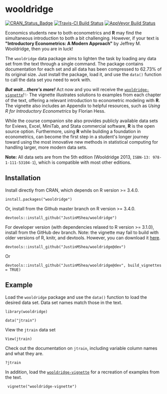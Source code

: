 # wooldridge 

[![CRAN\_Status\_Badge](http://www.r-pkg.org/badges/version/wooldridge)](https://cran.r-project.org/package=wooldridge) [![Travis-CI Build Status](https://travis-ci.org/JustinMShea/wooldridge.svg?branch=master)](https://travis-ci.org/JustinMShea/wooldridge) [![AppVeyor Build Status](https://ci.appveyor.com/api/projects/status/github/JustinMShea/wooldRidge?branch=master&svg=true)](https://ci.appveyor.com/project/JustinMShea/wooldRidge) 

Economics students new to both econometrics and **R** may find the simultaneous introduction to both a bit challenging. However, if your text is **"Introductory Econometrics: A Modern Approach"** by Jeffrey M. Wooldridge, then you are in luck! 

The `wooldridge` data package aims to lighten the task by loading any data set from the text through a single command. The package contains documentation for each set and all data has been compressed to 62.73% of its original size. Just install the package, load it, and use the `data()` function to call the data set you need to work with.

_**But wait...there's more!**_ Act now and you will receive the  [`wooldridge-vignette`](https://github.com/JustinMShea/wooldridge/tree/master/vignettes/wooldridge-vignette.pdf)!:sparkles: The vignette illustrates solutions to examples from each chapter of the text, offering a relevant introduction to econometric modeling with **R**. The vignette also includes an Appendix to helpful resources, such as *Using R for Introductory Econometrics* by Florian Hess.

While the course companion site also provides publicly available data sets for Eviews, Excel, MiniTab, and Stata commercial software, **R** is the open source option. Furthermore, using **R** while building a foundation in econometrics, can become the first step in a student's longer journey toward using the most innovative new methods in statistical computing for handling larger, more modern data sets.

**Note:** All data sets are from the 5th edition (Wooldridge 2013, `ISBN-13: 978-1-111-53104-1`), which is compatible with most other editions.


## Installation

Install directly from CRAN, which depends on R version >= 3.4.0.

```{r}
install.packages("wooldridge")
```

Or, install from the Github master branch on R version >= 3.4.0.

```{r}
devtools::install_github("JustinMShea/wooldridge")
```

For developer version (with dependencies relaxed to R version >= 3.1.0),
install from the GitHub dev branch. Note: the vignette may fail to build with older versions of R, knitr, and devtools. However, you can download it [here](https://github.com/JustinMShea/wooldridge/tree/master/vignettes/wooldridge-vignette.pdf).

```{r}
devtools::install_github("JustinMShea/wooldridge@dev")
```
Or
```{r}
devtools::install_github("JustinMShea/wooldridge@dev", build_vignettes = TRUE)
```

## Example

Load the `wooldridge` package and use the `data()` function to load the desired data set.
Data set names match those in the text.

```{r}
library(wooldridge)

data("jtrain")
```

View the `jtrain` data set

```{r}
View(jtrain)
```

Check out the documentation on `jtrain`, including variable column names and what they are.

```{r}
?jtrain
```

In addition, load the [`wooldridge-vignette`](https://github.com/JustinMShea/wooldridge/tree/master/vignettes/wooldridge-vignette.pdf) for a recreation of examples from the text.

```{r}
 vignette("wooldridge-vignette")
```

